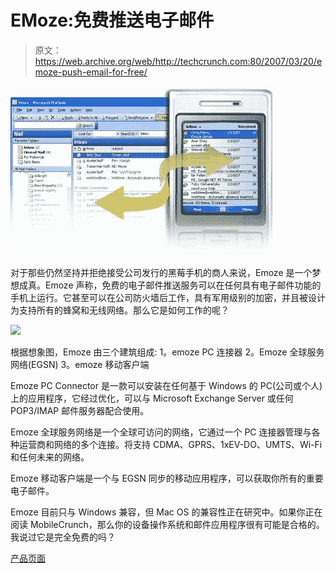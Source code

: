 # EMoze:免费推送电子邮件

> 原文：<https://web.archive.org/web/http://techcrunch.com:80/2007/03/20/emoze-push-email-for-free/>

![](img/02d083caf2aeacd34cbb4c77b0f9634e.png)

对于那些仍然坚持并拒绝接受公司发行的黑莓手机的商人来说，Emoze 是一个梦想成真。Emoze 声称，免费的电子邮件推送服务可以在任何具有电子邮件功能的手机上运行。它甚至可以在公司防火墙后工作，具有军用级别的加密，并且被设计为支持所有的蜂窝和无线网络。那么它是如何工作的呢？

![](img/3568e25f91a55d9ea2e77c86ae1a1974.png)

根据想象图，Emoze 由三个建筑组成:
1。emoze PC 连接器
2。Emoze 全球服务网络(EGSN)
3。emoze 移动客户端

Emoze PC Connector 是一款可以安装在任何基于 Windows 的 PC(公司或个人)上的应用程序，它经过优化，可以与 Microsoft Exchange Server 或任何 POP3/IMAP 邮件服务器配合使用。

Emoze 全球服务网络是一个全球可访问的网络，它通过一个 PC 连接器管理与各种运营商和网络的多个连接。将支持 CDMA、GPRS、1xEV-DO、UMTS、Wi-Fi 和任何未来的网络。

Emoze 移动客户端是一个与 EGSN 同步的移动应用程序，可以获取你所有的重要电子邮件。

Emoze 目前只与 Windows 兼容，但 Mac OS 的兼容性正在研究中。如果你正在阅读 MobileCrunch，那么你的设备操作系统和邮件应用程序很有可能是合格的。我说过它是完全免费的吗？

[产品页面](https://web.archive.org/web/20160407222507/http://www.emoze.com/en/download/Default.aspx)